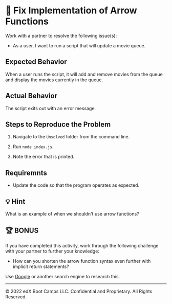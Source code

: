# 🐛 Fix Implementation of Arrow Functions

Work with a partner to resolve the following issue(s):

* As a user, I want to run a script that will update a movie queue.

## Expected Behavior

When a user runs the script, it will add and remove movies from the queue and display the movies currently in the queue.

## Actual Behavior

The script exits out with an error message.

## Steps to Reproduce the Problem

1. Navigate to the `Unsolved` folder from the command line.

2. Run `node index.js`.

3. Note the error that is printed.

## Requiremnts

* Update the code so that the program operates as expected.

## 💡 Hint

What is an example of when we shouldn't use arrow functions?

## 🏆 BONUS

If you have completed this activity, work through the following challenge with your partner to further your knowledge:

* How can you shorten the arrow function syntax even further with implicit return statements?
  
Use [Google](https://www.google.com) or another search engine to research this.

---

© 2022 edX Boot Camps LLC. Confidential and Proprietary. All Rights Reserved.
